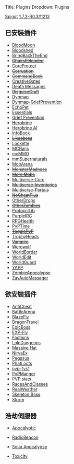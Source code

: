 Title: Plugins
Dropdown: Plugins

[Spigot][] [1.7.2-R0.3\#1213][]

## 已安裝插件
* [BloodMoon][]
* [Bloodshed][]
* [BringBackTheEnd][]
* <s>[ChairsReloaded][]</s>
* [CoreProtect][]
* <s>[Corruption][]</s>
* <s>[CommandBook][]</s>
* [CreativeGates][]
* [Death Messages][]
* <s>[DisguiseCraft][]</s>
* [Dynmap][]
* [Dynmap-GriefPrevention][]
* [EchoPet][]
* [Essentials][]
* [Grief Prevention][]
* <s>[Herobrine][]</s>
* [Herobrine AI][]
* [InfoBook][]
* <s>[Likeaboss][]</s>
* [Lockette][]
* [MCBans][]
* [mcMMO][]
* [mmSupernaturals][]
* [MobArena][]
* <s>[MonsterMadness][]</s>
* <s>[More Mobs][]</s>
* [Multiverse-Core][]
* <s>[Multiverse-Inventories][]</s>
* <s>[Multiverse-Portals][]</s>
* <s>[NoCheatPlus][]</s>
* [OtherDrops][]
* <s>[OtherZombies][]</s>
* [ProtocolLib][]
* [PurpleIRC][]
* [RPGHealth][]
* [PvPTime][]
* <s>[TogglePvP][]</s>
* [TrophyHeads][]
* <s>[Vampire][]</s>
* <s>[Werewolf][]</s>
* [WorldBorder][]
* [WorldEdit][]
* [WorldGuard][]
* [YAPP][]
* <s>[ZombieApocalypse][]</s>
* [ZavAutoMessager][]

## 欲安裝插件
* [AntiCheat][]
* [BattleArena][]
* [BlazeFly][]
* [DragonTravel][]
* [EpicBoss][]
* [EXP-Fly][]
* [Factions][]
* [LokiDungeons][]
* [Massive Hat][]
* [NirvaEx][]
* [Pegasus][]
* [PhatLoots][]
* [pvp-1vs1][]
* [PvPManger][]
* [PVP stats][]
* [RacesAndClasses][]
* [RealWeather][]
* [Skeleton Boss][]
* [Storm][]

## 浩劫伺服器
* [Apocalyptic][]
* [RadioBeacon][]
* [Solar Apocalypse][]
* [Toxicity][]

  [Spigot]: http://www.spigotmc.org/
  [1.7.2-R0.3\#1213]: http://ci.md-5.net/job/Spigot/1213/
  [BloodMoon]: http://dev.bukkit.org/bukkit-plugins/bloodmoon/
  [Bloodshed]: http://dev.bukkit.org/bukkit-plugins/bloodshed/
  [BringBackTheEnd]: http://dev.bukkit.org/bukkit-plugins/bringbacktheend/
  [ChairsReloaded]: http://dev.bukkit.org/bukkit-plugins/chairsreloaded/
  [CoreProtect]: http://dev.bukkit.org/server-mods/coreprotect/
  [Corruption]: http://dev.bukkit.org/bukkit-plugins/corruption/
  [CommandBook]: http://dev.bukkit.org/server-mods/commandbook/
  [CreativeGates]: http://dev.bukkit.org/bukkit-plugins/creativegates/
  [Death Messages]: http://dev.bukkit.org/bukkit-plugins/death-messages/
  [DisguiseCraft]: http://dev.bukkit.org/server-mods/disguisecraft/
  [Dynmap]: http://dev.bukkit.org/server-mods/dynmap/
  [Dynmap-GriefPrevention]: http://dev.bukkit.org/bukkit-plugins/dynmap-griefprevention/
  [EchoPet]: http://dev.bukkit.org/server-mods/echopet/
  [Essentials]: http://dev.bukkit.org/server-mods/essentials/
  [Grief Prevention]: http://dev.bukkit.org/bukkit-plugins/grief-prevention/
  [how-to]: http://www.moosworld.net/2013/08/griefprevention.html
  [Herobrine]: http://dev.bukkit.org/server-mods/herobrineunleashed/
  [Herobrine AI]: http://dev.bukkit.org/server-mods/herobrine-ai/
  [InfoBook]: http://dev.bukkit.org/bukkit-plugins/infobook
  [Likeaboss]: http://dev.bukkit.org/bukkit-plugins/likeaboss/
  [Lockette]: http://dev.bukkit.org/server-mods/lockette/
  [MCBans]: http://dev.bukkit.org/bukkit-plugins/mcbans/
  [mcMMO]: http://dev.bukkit.org/server-mods/mcmmo/
  [mmSupernaturals]: http://dev.bukkit.org/bukkit-plugins/mmsupernaturals/
  [MobArena]: http://dev.bukkit.org/bukkit-mods/mobarena/
  [MonsterMadness]: http://dev.bukkit.org/server-mods/monster-madness/
  [More Mobs]: http://dev.bukkit.org/bukkit-mods/more-mobs/
  [Multiverse-Core]: http://dev.bukkit.org/server-mods/multiverse-core/
  [Multiverse-Inventories]: http://dev.bukkit.org/bukkit-plugins/multiverse-inventories/
  [Multiverse-Portals]: http://dev.bukkit.org/server-mods/multiverse-portals/
  [NoCheatPlus]: http://dev.bukkit.org/bukkit-plugins/nocheatplus/
  [OtherDrops]: http://dev.bukkit.org/bukkit-plugins/otherdrops/
  [OtherZombies]: http://dev.bukkit.org/server-mods/otherzombies/
  [ProtocolLib]: http://dev.bukkit.org/server-mods/protocollib/
  [PurpleIRC]: http://dev.bukkit.org/bukkit-plugins/purpleirc/
  [RPGHealth]: http://dev.bukkit.org/bukkit-plugins/rpghealth/
  [PvPTime]: http://dev.bukkit.org/bukkit-plugins/pvptime/
  [TogglePvP]: http://dev.bukkit.org/bukkit-plugins/togglepvp/
  [TrophyHeads]: http://dev.bukkit.org/server-mods/trophyheads/
  [Vampire]: http://dev.bukkit.org/bukkit-plugins/vampire/
  [Werewolf]: http://dev.bukkit.org/bukkit-plugins/werewolf/
  [WorldBorder]: http://dev.bukkit.org/bukkit-plugins/worldborder/
  [WorldEdit]: http://dev.bukkit.org/server-mods/worldedit/
  [WorldGuard]: http://dev.bukkit.org/server-mods/worldguard/
  [YAPP]: http://dev.bukkit.org/server-mods/yapp/
  [ZombieApocalypse]: http://dev.bukkit.org/server-mods/zombieapocalypse/
  [ZavAutoMessager]: http://dev.bukkit.org/server-mods/zavautomessager/
  [AntiCheat]: http://dev.bukkit.org/bukkit-plugins/anticheat/
  [BattleArena]: http://dev.bukkit.org/bukkit-plugins/battlearena/
  [BlazeFly]: http://dev.bukkit.org/bukkit-plugins/blazefly/
  [DragonTravel]: http://dev.bukkit.org/bukkit-plugins/dragontravel/
  [EpicBoss]: http://dev.bukkit.org/bukkit-plugins/epicboss/
  [EXP-Fly]: http://dev.bukkit.org/bukkit-plugins/expfly2/
  [Factions]: http://dev.bukkit.org/bukkit-plugins/factions/
  [LokiDungeons]: http://dev.bukkit.org/bukkit-plugins/lokidungeons/
  [Massive Hat]: http://dev.bukkit.org/bukkit-plugins/massivehat/
  [NirvaEx]: http://dev.bukkit.org/bukkit-plugins/nirvaplugin/
  [Pegasus]: http://dev.bukkit.org/bukkit-plugins/pegasus/
  [PhatLoots]: http://dev.bukkit.org/bukkit-plugins/phatloots/
  [pvp-1vs1]: http://dev.bukkit.org/bukkit-plugins/pvp-1vs1/
  [PvPManger]: http://dev.bukkit.org/bukkit-plugins/pvpmanager/
  [PVP stats]: http://dev.bukkit.org/bukkit-plugins/pvp-stats/
  [RacesAndClasses]: http://dev.bukkit.org/bukkit-plugins/racesandclasses/
  [RealWeather]: http://dev.bukkit.org/bukkit-plugins/realwinter/
  [Skeleton Boss]: http://dev.bukkit.org/bukkit-plugins/skeleton-boss/
  [Storm]: http://dev.bukkit.org/bukkit-plugins/storm/
  [Apocalyptic]: http://dev.bukkit.org/bukkit-plugins/apocalyptic/
  [RadioBeacon]: http://dev.bukkit.org/bukkit-plugins/radiobeacon/
  [Solar Apocalypse]: http://dev.bukkit.org/bukkit-plugins/splated-solar-apocalypse/
  [Toxicity]: http://dev.bukkit.org/bukkit-plugins/toxicsurface/

